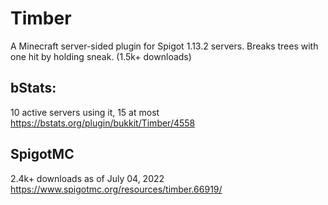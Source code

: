 # Timber
A Minecraft server-sided plugin for Spigot 1.13.2 servers. Breaks trees with one hit by holding sneak. (1.5k+ downloads)

## bStats:
10 active servers using it, 15 at most
https://bstats.org/plugin/bukkit/Timber/4558

## SpigotMC
2.4k+ downloads as of July 04, 2022
https://www.spigotmc.org/resources/timber.66919/
